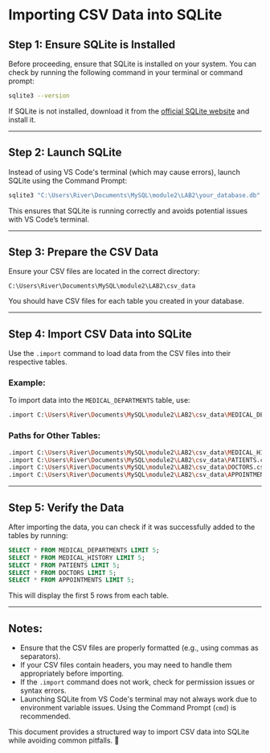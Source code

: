 # Importing CSV Data into SQLite

## Step 1: Ensure SQLite is Installed
Before proceeding, ensure that SQLite is installed on your system. You can check by running the following command in your terminal or command prompt:
```sh
sqlite3 --version
```
If SQLite is not installed, download it from the [official SQLite website](https://www.sqlite.org/download.html) and install it.

---

## Step 2: Launch SQLite
Instead of using VS Code's terminal (which may cause errors), launch SQLite using the Command Prompt:
```sh
sqlite3 "C:\Users\River\Documents\MySQL\module2\LAB2\your_database.db"
```
This ensures that SQLite is running correctly and avoids potential issues with VS Code’s terminal.

---

## Step 3: Prepare the CSV Data
Ensure your CSV files are located in the correct directory:
```
C:\Users\River\Documents\MySQL\module2\LAB2\csv_data
```
You should have CSV files for each table you created in your database.

---

## Step 4: Import CSV Data into SQLite
Use the `.import` command to load data from the CSV files into their respective tables.

### Example:
To import data into the `MEDICAL_DEPARTMENTS` table, use:
```sh
.import C:\Users\River\Documents\MySQL\module2\LAB2\csv_data\MEDICAL_DEPARTMENTS.csv MEDICAL_DEPARTMENTS
```

### Paths for Other Tables:
```sh
.import C:\Users\River\Documents\MySQL\module2\LAB2\csv_data\MEDICAL_HISTORY.csv MEDICAL_HISTORY
.import C:\Users\River\Documents\MySQL\module2\LAB2\csv_data\PATIENTS.csv PATIENTS
.import C:\Users\River\Documents\MySQL\module2\LAB2\csv_data\DOCTORS.csv DOCTORS
.import C:\Users\River\Documents\MySQL\module2\LAB2\csv_data\APPOINTMENTS.csv APPOINTMENTS
```

---

## Step 5: Verify the Data
After importing the data, you can check if it was successfully added to the tables by running:
```sql
SELECT * FROM MEDICAL_DEPARTMENTS LIMIT 5;
SELECT * FROM MEDICAL_HISTORY LIMIT 5;
SELECT * FROM PATIENTS LIMIT 5;
SELECT * FROM DOCTORS LIMIT 5;
SELECT * FROM APPOINTMENTS LIMIT 5;
```
This will display the first 5 rows from each table.

---

## Notes:
- Ensure that the CSV files are properly formatted (e.g., using commas as separators).
- If your CSV files contain headers, you may need to handle them appropriately before importing.
- If the `.import` command does not work, check for permission issues or syntax errors.
- Launching SQLite from VS Code's terminal may not always work due to environment variable issues. Using the Command Prompt (`cmd`) is recommended.

This document provides a structured way to import CSV data into SQLite while avoiding common pitfalls. 🚀
